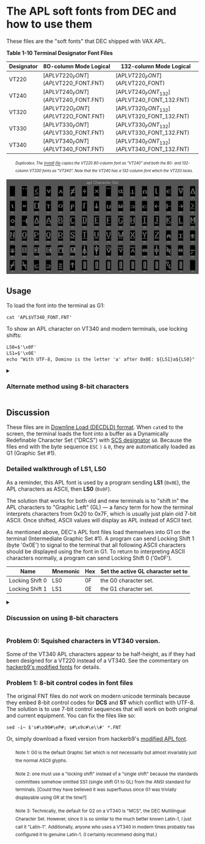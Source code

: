 # The APL soft fonts from DEC and how to use them

These files are the "soft fonts" that DEC shipped with VAX APL. 

**Table 1-10 Terminal Designator Font Files**

| Designator | 8O-column Mode Logical               | 132-column Mode Logical                      |
|------------|--------------------------------------|----------------------------------------------|
| VT220      | [APL$VT220_FONT](APL$VT220_FONT.FNT) | [APL$VT220_FONT](APL$VT220_FONT)             |
| VT240      | [APL$VT240_FONT](APL$VT240_FONT.FNT) | [APL$VT240_FONT_132](APL$VT240_FONT_132.FNT) |
| VT320      | [APL$VT22O_FONT](APL$VT22O_FONT.FNT) | [APL$VT320_FONT_132](APL$VT320_FONT_132.FNT) |
| VT330      | [APL$VT330_FONT](APL$VT330_FONT.FNT) | [APL$VT330_FONT_132](APL$VT330_FONT_132.FNT) |
| VT340      | [APL$VT340_FONT](APL$VT340_FONT.FNT) | [APL$VT340_FONT_132](APL$VT340_FONT_132.FNT) |

<ul><i>

<sup><sub>Duplicates: The [install file](../saveset/A/kitinstal.com) copies the
VT220 80-column font as "VT240" and both the 80- and 132-column VT330
fonts as "VT340". Note that the VT240 has a 132-column font which the
VT220 lacks.</sub></sup>

</i></ul>

![Montage of DEC's VT340 APL characters][montage]

[montage]: ../../../charset/uplineload/apl-montage.png "Picture enlarged to show detail"



## Usage

To load the font into the terminal as G1:

    cat 'APL$VT340_FONT.FNT'
    
To show an APL character on VT340 and modern terminals, use locking shifts:

    LS0=$'\x0F'
    LS1=$'\x0E'
    echo "With UTF-8, Domino is the letter 'a' after 0x0E: ${LS1}a${LS0}"

<details><summary><h3>Alternate method using 8-bit characters</h3></summary>

This works on a VT340 and other Latin-1 terminals, but is not
compatible with modern UTF-8 terminals.
    
    LS1R=$'\x1B\x7E'
    LS2R=$'\x1B\x7D'

	echo ${LS1R} 		# Map GR as G1 (APL)
    echo $'The VT340 can show Domino as character 0xE1: \xe1'
	echo ${LS2R} 		# Map GR as G2 (Default, usually Latin-1 on VT340)

</details>

## Discussion

These files are in [Downline Load (DECDLD) format][DECDLD]. When
`cat`ed to the screen, the terminal loads the font into a buffer as a
Dynamically Redefinable Character Set ("DRCS") with [SCS designator][Dscs] 
`&0`. Because the files end with the byte sequence `ESC` `)` `&` `0`, 
they are automatically loaded as G1 (Graphic Set #1).

[DECDLD]: https://github.com/hackerb9/vt340test/raw/main/docs/EK-PPLV2-PM.B01_Level_2_Sixel_Programming_Reference.pdf#page=114

[Dscs]: https://github.com/hackerb9/vt340test/raw/main/docs/EK-VT3XX-TP-002_VT330_VT340_Text_Programming_May88.pdf#page=105

### Detailed walkthrough of LS1, LS0

As a reminder, this APL font is used by a program sending **LS1**
(`0x0E`), the APL characters as ASCII, then **LS0** (`0x0F`).

The solution that works for both old and new terminals is to "shift
in" the APL characters to "Graphic Left" (GL) — a fancy term for how
the terminal interprets characters from 0x20 to 0x7F, which is usually
just plain old 7-bit ASCII. Once shifted, ASCII values will display as
APL instead of ASCII text.

As mentioned above, DEC's APL font files load themselves into G1 on
the terminal (Intermediate Graphic Set #1). A program can send Locking
Shift 1 (byte '0x0E') to signal to the terminal that all following
ASCII characters should be displayed using the font in G1. To return
to interpreting ASCII characters normally, a program can send Locking
Shift 0 ('0x0F').

| Name                  | Mnemonic | Hex   | Set the active GL character set to |
|-----------------------|----------|-------|------------------------------------|
| Locking Shift 0       | LS0      | 0F    | the G0 character set.              |
| Locking Shift 1       | LS1      | 0E    | the G1 character set.              |



<details><summary><h3>Discussion on using 8-bit characters</h3></summary>

By default the VT340 uses Intermediate Graphics Set G2 for displaying
"Graphic Right", that is, it looks in G2 for the font to display the
8-bit characters 0xA1 to 0xFE. (Usually, G2 holds the Latin-1 font.)

Modern Unicode terminals cannot use Graphic Right to display alternate
glyphs because bytes with the high-bit set are reserved for UTF-8
sequences. However, a non-Unicode terminal like the VT340 have the
option to access APL characters more efficiently by using 8-bit
characters. This saves on the bytes sent every time a program wants to
switch between 7-bit characters being interpreted as ASCII or APL.
Since a program will often want to show both, it is plausible that
20th century programmers would have chosen to simply load the APL font
into GR and only switch it out if one wanted to use characters from
the Latin-1 _répertoire_.

Of course, now that UTF-8 is the standard for terminals, there is no
point in using Graphic Right for this kind of optimization. 

However, if you wish to do it, the key is to simply use the "Right"
versions of the Locking shift. In particular, shift in G1 to GR using
**LS1R**. From then on, ASCII characters can be used as normal and APL
can be shown any time using 8-bit characters. See
[DECAPL](../../../charset/DECAPL.md) for a full character map.

To reset the terminal to the default, use **LS2R** to shift G2 to GR.
That will once again allow access to Latin-1 characters. 

| Name                  | Mnemonic | Hex   | Set the active GR character set to |
|-----------------------|----------|-------|------------------------------------|
| Locking Shift 1 Right | LS1R     | 1B 7E | the G1 character set.              |
| Locking Shift 2 Right | LS2R     | 1B 7D | the G2 character set.              |

</details>



### Problem 0: Squished characters in VT340 version.

Some of the VT340 APL characters appear to be half-height, as if they
had been designed for a VT220 instead of a VT340. See the commentary on
[hackerb9's modified fonts](../../../apl/aplfontb9/README.md#squished-fonts-on-vt340) for details.

### Problem 1: 8-bit control codes in font files

The original FNT files do _not_ work on modern unicode terminals 
because they embed 8-bit control codes for **DCS** and **ST**
which conflict with UTF-8. The solution is to use 7-bit control sequences
that will work on both original and current equipment. You can fix the
files like so:

    sed -i~ $'s#\x90#\eP#; s#\x9c#\e\\#' *.FNT

Or, simply download a fixed version from hackerb9's [modified APL font](../../../aplfontb9).


<ol><sub>
	Note 1: G0 is the default Graphic Set which is
	not necessarily but almost invariably 
	just the normal ASCII glyphs.
</sub></ol>

<ol><sub>
	Note 2: one must use a "locking shift" 
 	instead of a "single shift" because
	the standards committees somehow omitted SS1 
	(single shift G1 to GL) from the ANSI
	standard for terminals. [Could they have
	believed it was superfluous since G1 was
	trivially displayable using GR at the time?]
</sub></ol>

<ol><sub> 
	Note 3: Technically, the default for G2 on a VT340 is "MCS",
	the DEC Multilingual Character Set. However, since it is so
 	similar to the much better known Latin-1, I just call it "Latin-1".
    Additionally, anyone who uses a VT340 in modern times
    probably has configured it to genuine Latin-1. (I certainly recommend
	doing that.)
</sub></ol>

